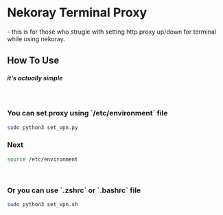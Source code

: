 <h1>Nekoray Terminal Proxy</h1>
<p>- this is for those who strugle with setting http proxy up/down for terminal while using nekoray.</p> 

<h2>How To Use</h2>
<h5>it's actually simple</h5>
<br/>
<h3>You can set proxy using `/etc/environment` file</h3>

```bash
sudo python3 set_vpn.py
```
<h3>Next</h3>

```bash
source /etc/environment
```
<br/>

<h3>Or you can use `.zshrc` or `.bashrc` file</h3>

```bash
sudo python3 set_vpn.sh
```
